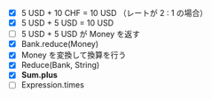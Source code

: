 - [x] 5 USD + 10 CHF = 10 USD （レートが 2 : 1 の場合）
- [x] 5 USD + 5 USD = 10 USD
- [ ] 5 USD + 5 USD が Money を返す
- [x] Bank.reduce(Money)
- [x] Money を変換して換算を行う
- [x] Reduce(Bank, String)
- [x] **Sum.plus**
- [ ] Expression.times

